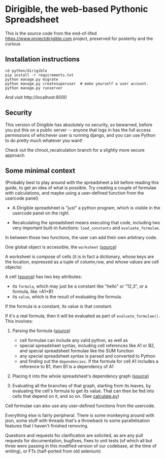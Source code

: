 Dirigible, the web-based Pythonic Spreadsheet
=============================================

This is the source code from the end-of-lifed https://www.projectdirigible.com project, preserved for posterity and the curious


Installation instructions
-------------------------

    cd python/dirigible
    pip install -r requirements.txt
    python manage.py migrate
    python manage.py createsuperuser  # make yourself a user account.
    python manage.py runserver

And visit http://localhost:8000

Security
--------

This version of Dirigible has absolutely no security, so bewarned, before you put this on a public server -- anyone that logs in has the full access permissions of whichever user is running django, and you can use Python to do pretty much whatever you want!

Check out the chroot_recalculation branch for a slightly more secure approach


Some minimal context
--------------------

(Probably best to play around with the spreadsheet a bit before reading this guide, to get an idea of what is possible.  Try creating a couple of formulae with calculations, and maybe using a user-defined function from the usercode panel)

* A Dirigible spreadsheet is "just" a python program, which is visible in the usercode panel on the right.  

* Recalculating the spreadsheet means executing that code, including two very important built-in functions:  `load_constants` and `evaluate_formulae`.  

In between those two functions, the user can add their own arbitrary code. 

One global object is accessible, the `worksheet` ([source](https://github.com/pythonanywhere/dirigible-source/blob/master/python/dirigible/sheet/worksheet.py))

A worksheet is compose of cells (it is in fact a dictionary, whose keys are the location, expressed as a tuple of column,row, and whose values are cell objects)

A cell ([source](https://github.com/pythonanywhere/dirigible-source/blob/master/python/dirigible/sheet/cell.py)) has two key attributes:

- its `formula`, which may just be a constant like "hello" or "12,3", or a formula, like =A1+B1
- its `value`, which is the result of evaluating the formula.  

If the formula is a constant, its value is that constant.

If it's a real formula, then it will be evaluated as part of `evaluate_formulae()`.  This involves:

1. Parsing the formula ([source](https://github.com/pythonanywhere/dirigible-source/blob/master/python/dirigible/sheet/formula_interpreter.py))
    - cell formulae can include any valid python, as well as
    - special spreadsheet syntax, including cell references like A1 or B2, and special spreadsheet formulae like the SUM function
    - any special spreadsheet syntax is parsed and converted to Python
    - and finding out the `dependencies`.  If the formula for cell A1 includes a reference to B1, then B1 is a dependency of A1

2. Placing it into the whole spreadsheet's dependency graph ([source](https://github.com/pythonanywhere/dirigible-source/blob/master/python/dirigible/sheet/dependency_graph.py))

3. Evaluating all the branches of that graph, starting from its leaves, by evaluating the cell's formula to get its value.  That can then be fed into cells that depend on it, and so on.  (See [calculate.py](https://github.com/pythonanywhere/dirigible-source/blob/master/python/dirigible/sheet/calculate.py))

Cell formulae can also use any user-defined functions from the usercode.


Everything else is fairly peripheral.  There is some monkeying around with json, some stuff with threads that's a throwback to some parallelisation features that I haven't finished removing.

Questions and requests for clarification are solicited, as are any pull requests for documentation, bugfixes, fixes to unit tests (of which all but three were passing in this modified version of our codebase, at the time of writing), or FTs (half-ported from old selenium)

